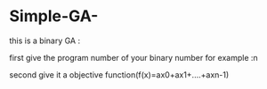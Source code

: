 # Simple-GA-


this is a binary GA :


first give the program number of your binary number for example :n

second give it a objective function(f(x)=ax0+ax1+....+axn-1)
